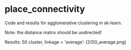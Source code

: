 # place_connectivity

Code and results for agglomerative clustering in sk-learn.

Note: the distance matrix should be undirected!

Results:
50 cluster, linkage = 'average':
[]!(50_average.png)

